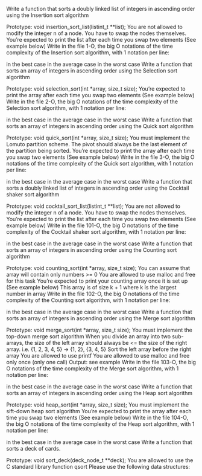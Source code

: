 Write a function that sorts a doubly linked list of integers in ascending order using the Insertion sort algorithm

Prototype: void insertion_sort_list(listint_t **list);
You are not allowed to modify the integer n of a node. You have to swap the nodes themselves.
You’re expected to print the list after each time you swap two elements (See example below)
Write in the file 1-O, the big O notations of the time complexity of the Insertion sort algorithm, with 1 notation per line:

in the best case
in the average case
in the worst case
Write a function that sorts an array of integers in ascending order using the Selection sort algorithm

Prototype: void selection_sort(int *array, size_t size);
You’re expected to print the array after each time you swap two elements (See example below)
Write in the file 2-O, the big O notations of the time complexity of the Selection sort algorithm, with 1 notation per line:

in the best case
in the average case
in the worst case
Write a function that sorts an array of integers in ascending order using the Quick sort algorithm

Prototype: void quick_sort(int *array, size_t size);
You must implement the Lomuto partition scheme.
The pivot should always be the last element of the partition being sorted.
You’re expected to print the array after each time you swap two elements (See example below)
Write in the file 3-O, the big O notations of the time complexity of the Quick sort algorithm, with 1 notation per line:

in the best case
in the average case
in the worst case
Write a function that sorts a doubly linked list of integers in ascending order using the Cocktail shaker sort algorithm

Prototype: void cocktail_sort_list(listint_t **list);
You are not allowed to modify the integer n of a node. You have to swap the nodes themselves.
You’re expected to print the list after each time you swap two elements (See example below)
Write in the file 101-O, the big O notations of the time complexity of the Cocktail shaker sort algorithm, with 1 notation per line:

in the best case
in the average case
in the worst case
Write a function that sorts an array of integers in ascending order using the Counting sort algorithm

Prototype: void counting_sort(int *array, size_t size);
You can assume that array will contain only numbers >= 0
You are allowed to use malloc and free for this task
You’re expected to print your counting array once it is set up (See example below)
This array is of size k + 1 where k is the largest number in array
Write in the file 102-O, the big O notations of the time complexity of the Counting sort algorithm, with 1 notation per line:

in the best case
in the average case
in the worst case
Write a function that sorts an array of integers in ascending order using the Merge sort algorithm

Prototype: void merge_sort(int *array, size_t size);
You must implement the top-down merge sort algorithm
When you divide an array into two sub-arrays, the size of the left array should always be <= the size of the right array. i.e. {1, 2, 3, 4, 5} -> {1, 2}, {3, 4, 5}
Sort the left array before the right array
You are allowed to use printf
You are allowed to use malloc and free only once (only one call)
Output: see example
Write in the file 103-O, the big O notations of the time complexity of the Merge sort algorithm, with 1 notation per line:

in the best case
in the average case
in the worst case
Write a function that sorts an array of integers in ascending order using the Heap sort algorithm

Prototype: void heap_sort(int *array, size_t size);
You must implement the sift-down heap sort algorithm
You’re expected to print the array after each time you swap two elements (See example below)
Write in the file 104-O, the big O notations of the time complexity of the Heap sort algorithm, with 1 notation per line:

in the best case
in the average case
in the worst case
Write a function that sorts a deck of cards.

Prototype: void sort_deck(deck_node_t **deck);
You are allowed to use the C standard library function qsort
Please use the following data structures:
